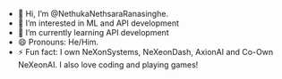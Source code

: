 - 👋 Hi, I’m @NethukaNethsaraRanasinghe.
- 👀 I’m interested in ML and API development
- 🌱 I’m currently learning API development
- 😄 Pronouns: He/Him.
- ⚡ Fun fact: I own NeXonSystems, NeXeonDash, AxionAI and Co-Own NeXeonAI. I also love coding and playing games!

<!---
NethukaNethsaraRanasinghe/NethukaNethsaraRanasinghe is a ✨ special ✨ repository because its `README.md` (this file) appears on your GitHub profile.
You can click the Preview link to take a look at your changes.
--->
